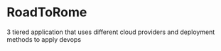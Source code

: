 # RoadToRome
3 tiered application that uses different cloud providers and deployment methods to apply devops
